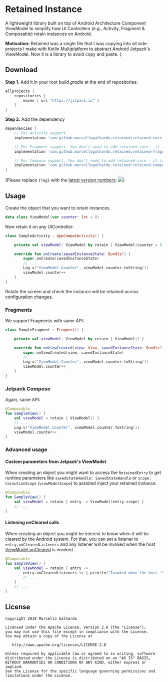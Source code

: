 # Retained Instance

A lightweight library built on top of Android Architecture Component ViewModel to simplify how UI Controllers (e.g., Activity, Fragment & Composable) retain instances on Android.

**Motivation:** Retained was a single file that I was copying into all side-projects I make with Kotlin Multiplatform to abstract Android Jetpack's ViewModel. Now it is a library to avoid copy and paste. (:

## Download

**Step 1.** Add it in your root *build.gradle* at the end of repositories:
```gradle
allprojects {
	repositories {
		maven { url "https://jitpack.io" }
	}
}
```

**Step 2.** Add the dependency
```gradle
dependencies {
    // For Activity support.
    implementation 'com.github.marcellogalhardo.retained:retained-core:{Tag}'

    // For Fragment support. You don't need to add retained-core - it is included as `api` by default.
    implementation 'com.github.marcellogalhardo.retained:retained-fragment:{Tag}'

    // For Compose support. You don't need to add retained-core - it is included as `api` by default.
    implementation 'com.github.marcellogalhardo.retained:retained-compose:{Tag}'
}
```
(Please replace `{Tag}` with the [latest version numbers](https://github.com/marcellogalhardo/retained/releases): [![](https://jitpack.io/v/marcellogalhardo/retained.svg)](https://jitpack.io/#marcellogalhardo/retained))

## Usage

Create the object that you want to retain instances.

```kotlin
data class ViewModel(var counter: Int = 0)
```

Now retain it on any UIController:

```kotlin
class SampleActivity : AppCompatActivity() {

    private val viewModel: ViewModel by retain { ViewModel(counter = 5) }

    override fun onCreate(savedInstanceState: Bundle?) {
        super.onCreate(savedInstanceState)
        // ...
        Log.v("ViewModel.Counter", viewModel.counter.toString())
        viewModel.counter++
    }
}
```

Rotate the screen and check the instance will be retained across configuration changes.

### Fragments

We support Fragments with same API:

```kotlin
class SampleFragment : Fragment() {

    private val viewModel: ViewModel by retain { ViewModel() }

    override fun onViewCreated(view: View, savedInstanceState: Bundle?) {
        super.onViewCreated(view, savedInstanceState)
        // ...
        Log.v("ViewModel.Counter", viewModel.counter.toString())
        viewModel.counter++
    }
}
```

### Jetpack Compose

Again, same API:

```kotlin
@Composable
fun SampleView() {
    val viewModel = retain { ViewModel() }
    // ...
    Log.v("ViewModel.Counter", viewModel.counter.toString())
    viewModel.counter++
}
```

### Advanced usage

#### Custom parameters from Jetpack's ViewModel

When creating an object you might want to access the `RetainedEntry` to get runtime parameters like `savedStateHandle: SavedStateHandle` or `scope: CoroutineScope` (`viewModelScope`) to assisted inject your retained instance.

```kotlin
@Composable
fun SampleView() {
    val viewModel = retain { entry -> ViewModel(entry.scope) }
    // ...
}
```

#### Listening onCleared calls

When creating an object you might be interest to know when it will be cleared by the Android system. For that, you can set a listener to `entry.onClearedListeners` and any listener will be invoked when the host [ViewModel.onCleared](https://developer.android.com/reference/androidx/lifecycle/ViewModel.html#onCleared()) is invoked.

```kotlin
@Composable
fun SampleView() {
    val viewModel = retain { entry -> 
        entry.onClearedListeners += { println("Invoked when the host 'ViewModel.onCleared' is called") }
        // ...
    }
    // ...
}
```

License
-------

    Copyright 2019 Marcello Galhardo

    Licensed under the Apache License, Version 2.0 (the "License");
    you may not use this file except in compliance with the License.
    You may obtain a copy of the License at

       http://www.apache.org/licenses/LICENSE-2.0

    Unless required by applicable law or agreed to in writing, software
    distributed under the License is distributed on an "AS IS" BASIS,
    WITHOUT WARRANTIES OR CONDITIONS OF ANY KIND, either express or implied.
    See the License for the specific language governing permissions and
    limitations under the License.
